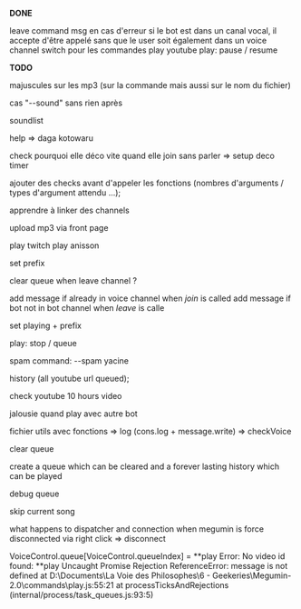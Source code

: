 **__DONE__**

leave command
msg en cas d'erreur
si le bot est dans un canal vocal, il accepte d'être appelé sans que le user soit également dans un voice channel
switch pour les commandes
play youtube
play:
    pause / resume

**__TODO__**

majuscules sur les mp3 (sur la commande mais aussi sur le nom du fichier)

cas "--sound" sans rien après

soundlist

help => daga kotowaru

check pourquoi elle déco vite quand elle join sans parler
    => setup deco timer

ajouter des checks avant d'appeler les fonctions (nombres d'arguments / types d'argument attendu ...);

apprendre à linker des channels

upload mp3 via front page

play twitch
play anisson

set prefix

clear queue when leave channel ?

add message if already in voice channel when *join* is called
add message if bot not in bot channel when *leave* is calle

set playing + prefix

play:
    stop / queue

spam command: --spam yacine

history (all youtube url queued);

check youtube 10 hours video

jalousie quand play avec autre bot

fichier utils avec fonctions
    => log (cons.log + message.write)
    => checkVoice

clear queue

create a queue which can be cleared and a forever lasting history which can be played

debug queue

skip current song

what happens to dispatcher and connection when megumin is force disconnected via right click => disconnect

VoiceControl.queue[VoiceControl.queueIndex] = **play
Error: No video id found: **play
Uncaught Promise Rejection ReferenceError: message is not defined
    at D:\Documents\La Voie des Philosophes\6 - Geekeries\Megumin-2.0\commands\play.js:55:21
    at processTicksAndRejections (internal/process/task_queues.js:93:5)